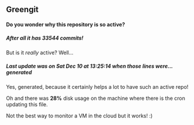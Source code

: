 ## Greengit

#### Do you wonder why this repository is so active?

##### After all it has 33544 commits!

But is it *really* active? Well...

##### Last update was on Sat Dec 10 at 13:25:14 when those lines were... generated

Yes, generated, because it certainly helps a lot to have such an active repo!

Oh and there was **28%** disk usage on the machine
where there is the cron updating this file.

Not the best way to monitor a VM in the cloud but it works! :)
